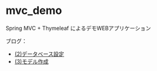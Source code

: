mvc_demo
========

Spring MVC + Thymeleaf によるデモWEBアプリケーション

ブログ：
* [(2)データベース設定](http://brissyu.blogspot.jp/2014/07/spring-mvc-thymeleaf-web002.htm)
* [(3)モデル作成](http://brissyu.blogspot.jp/2014/07/spring-mvc-thymeleaf-web003.html)
